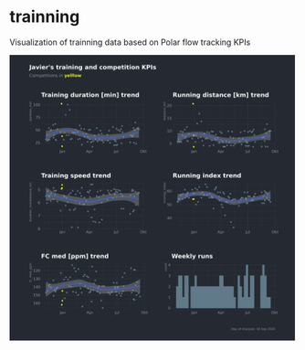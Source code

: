 # trainning
Visualization of trainning data based on Polar flow tracking KPIs

<img src="output/20200916_0954_running_kpis.png" width = "500">
